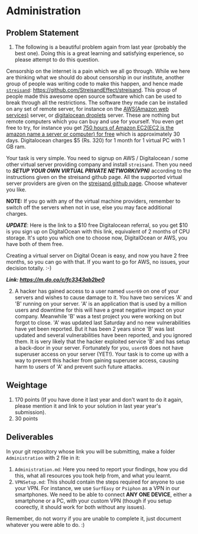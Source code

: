 # Administration

## Problem Statement


1. The following is a beautiful problem again from last year (probably the best one). Doing this is a great learning and satisfying experience, so please attempt to do this question.

Censorship on the internet is a pain which we all go through. While we here are thinking what we should do about censorship in our institute, another group of people was writing code to make this happen, and hence made [`streisand`](https://github.com/StreisandEffect/streisand): <https://github.com/StreisandEffect/streisand>. This group of people made this awesome open source software which can be used to break through all the restrictions. The software they made can be installed on any set of remote server, for instance on the [AWS(Amazon web services)](https://aws.amazon.com/) server, or [digitalocean droplets](https://www.digitalocean.com/) server. These are nothing but remote computers which you can buy and use for yourself. You even get free to try, for instance you get [750 hours of Amazon EC2(EC2 is the amazon name a server or computer) for free](https://aws.amazon.com/free/) which is approximately 30 days. Digitalocean charges $5 (Rs. 320) for 1 month for 1 virtual PC with 1 GB ram.

Your task is very simple. You need to signup on AWS / Digitalocean / some other virtual server providing company and install `streisand`. Then you need to ***SETUP YOUR OWN VIRTUAL PRIVATE NETWORK(VPN)*** according to the instructions given on the streisand github page. All the supported virtual server providers are given on the [streisand github page](https://github.com/StreisandEffect/streisand). Choose whatever you like.

**NOTE:** If you go with any of the virtual machine providers, remember to switch off the servers when not in use, else you may face additional charges.

***UPDATE***: Here is the link to a $10 free Digitalocean referral, so you get $10 is you sign up on DigitalOcean with this link, equivalent of 2 months of CPU storage. It's upto you which one to choose now, DigitalOcean or AWS, you have both of them free.

Creating a virtual server on Digital Ocean is easy, and now you have 2 free months, so you can go with that. If you want to go for AWS, no issues, your decision totally. :-)

***Link: <https://m.do.co/c/fc3343ab2be0>***

2. A hacker has gained access to a user named `user69` on one of your servers and wishes to cause damage to it. You have two services 'A' and 'B' running on your server. 'A' is an application that is used by a million users and downtime for this will have a great negative impact on your company. Meanwhile 'B' was a test project you were working on but forgot to close. 'A' was updated last Saturday and no new vulnerabilities have yet been reported. But it has been 2 years since 'B' was last updated and several vulnerabilities have been reported, and you ignored them. It is very likely that the hacker exploited service 'B' and has setup a back-door in your server. Fortunately for you, `user69` does not have superuser access on your server (YET!). Your task is to come up with a way to prevent this hacker from gaining superuser access, causing harm to users of 'A' and prevent such future attacks.



## Weightage

1. 170 points (If you have done it last year and don't want to do it again, please mention it and link to your solution in last year year's submission).
2. 30 points

## Deliverables

In your git repository whose link you will be submitting, make a folder `Administration` with 2 file in it:

1. `Administration.md`: Here you need to report your findings, how you did this, what all resources you took help from, and what you learnt.
2. `VPNSetup.md`: This should contain the steps required for anyone to use your VPN. For instance, we use `SurfEasy` or `Psiphon` as a VPN in our smartphones. We need to be able to connect **ANY ONE DEVICE**, either a smartphone or a PC, with your custom VPN (though if you setup coorectly, it should work for both without any issues).

Remember, do not worry if you are unable to complete it, just document whatever you were able to do. :)
